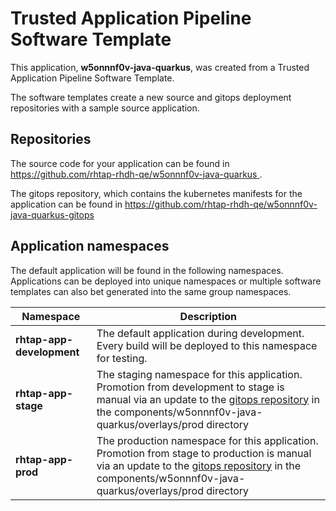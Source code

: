 # Trusted Application Pipeline Software Template

This application, **w5onnnf0v-java-quarkus**, was created from a Trusted Application Pipeline Software Template.

The software templates create a new source and gitops deployment repositories with a sample source application. 

## Repositories

The source code for your application can be found in [https://github.com/rhtap-rhdh-qe/w5onnnf0v-java-quarkus ](https://github.com/rhtap-rhdh-qe/w5onnnf0v-java-quarkus ).
 
The gitops repository, which contains the kubernetes manifests for the application can be found in 
[https://github.com/rhtap-rhdh-qe/w5onnnf0v-java-quarkus-gitops ](https://github.com/rhtap-rhdh-qe/w5onnnf0v-java-quarkus-gitops ) 

## Application namespaces 

The default application will be found in the following namespaces. Applications can be deployed into unique namespaces or multiple software templates can also bet generated into the same group namespaces.  

|  Namespace   |  Description   |  
| -------- | -------- |   
| **rhtap-app-development** | The default application during development. Every build will be deployed to this namespace for testing. | 
| **rhtap-app-stage** | The staging namespace for this application. Promotion from development to stage is manual via an update to the [gitops repository](https://github.com/rhtap-rhdh-qe/w5onnnf0v-java-quarkus-gitops ) in the components/w5onnnf0v-java-quarkus/overlays/prod directory |  
| **rhtap-app-prod** | The production namespace for this application. Promotion from stage to production is manual via an update to the [gitops repository](https://github.com/rhtap-rhdh-qe/w5onnnf0v-java-quarkus-gitops ) in the components/w5onnnf0v-java-quarkus/overlays/prod directory | 